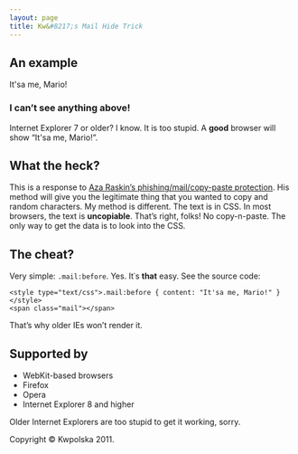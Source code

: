 ```yaml
---
layout: page
title: Kw&#8217;s Mail Hide Trick
---
```


## An example
<style type="text/css">.mail:before { content: "It'sa me, Mario!" }</style>
<span class="mail"></span>
### I can&#8217;t see anything above!
Internet Explorer 7 or older? I know. It is too stupid. A **good** browser will show &#8220;It'sa me, Mario!&#8221;.

## What the heck?
This is a response to [Aza Raskin&#8217;s phishing/mail/copy-paste protection][raskin]. His method will give you the legitimate thing that you wanted to copy and random characters. My method is different. The text is in CSS. In most browsers, the text is **uncopiable**. That&#8217;s right, folks! No copy-n-paste. The only way to get the data is to look into the CSS.

## The cheat?
Very simple: `.mail:before`. Yes. It&#8127;s **that** easy. See the source code:

    <style type="text/css">.mail:before { content: "It'sa me, Mario!" }</style>
    <span class="mail"></span>

That&#8217;s why older IEs won&#8217;t render it.

## Supported by

 * WebKit-based browsers
 * Firefox
 * Opera
 * Internet Explorer 8 and higher

Older Internet Explorers are too stupid to get it working, sorry.

Copyright &copy; Kwpolska 2011.

 [raskin]: http://www.azarask.in/blog/post/protecting-email-with-css/
